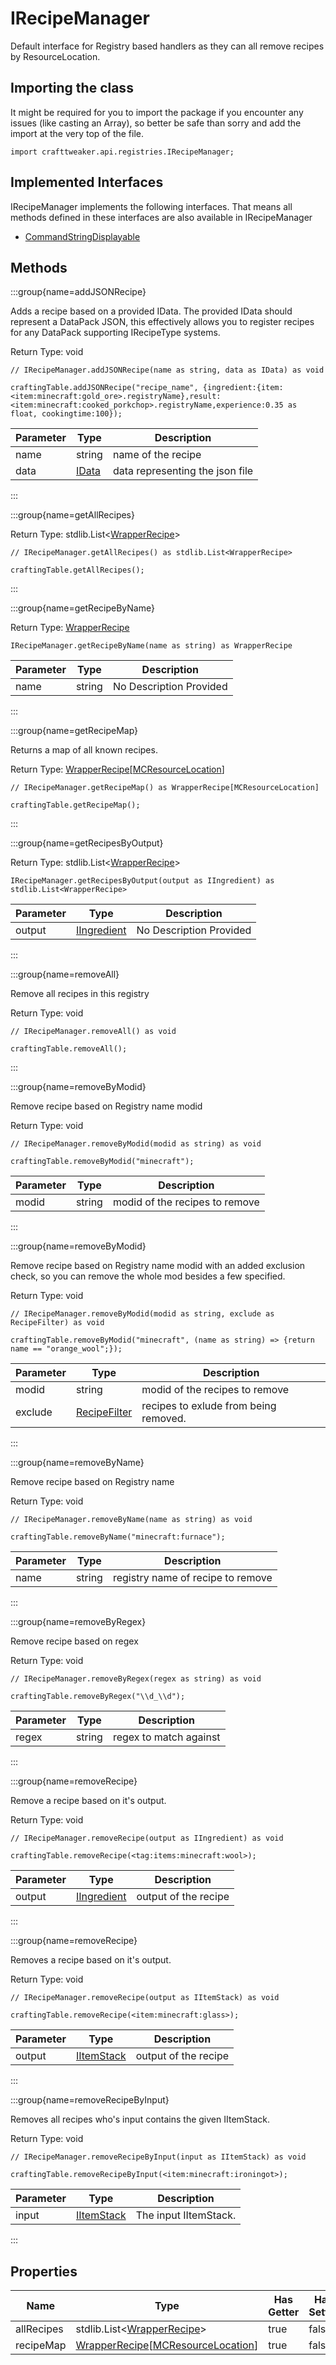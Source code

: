 # IRecipeManager

Default interface for Registry based handlers as they can all remove recipes by ResourceLocation.

## Importing the class

It might be required for you to import the package if you encounter any issues (like casting an Array), so better be safe than sorry and add the import at the very top of the file.
```zenscript
import crafttweaker.api.registries.IRecipeManager;
```


## Implemented Interfaces
IRecipeManager implements the following interfaces. That means all methods defined in these interfaces are also available in IRecipeManager

- [CommandStringDisplayable](/vanilla/api/brackets/CommandStringDisplayable)

## Methods

:::group{name=addJSONRecipe}

Adds a recipe based on a provided IData. The provided IData should represent a DataPack JSON, this effectively allows you to register recipes for any DataPack supporting IRecipeType systems.

Return Type: void

```zenscript
// IRecipeManager.addJSONRecipe(name as string, data as IData) as void

craftingTable.addJSONRecipe("recipe_name", {ingredient:{item:<item:minecraft:gold_ore>.registryName},result:<item:minecraft:cooked_porkchop>.registryName,experience:0.35 as float, cookingtime:100});
```

| Parameter | Type | Description |
|-----------|------|-------------|
| name | string | name of the recipe |
| data | [IData](/vanilla/api/data/IData) | data representing the json file |


:::

:::group{name=getAllRecipes}

Return Type: stdlib.List&lt;[WrapperRecipe](/vanilla/api/recipe/WrapperRecipe)&gt;

```zenscript
// IRecipeManager.getAllRecipes() as stdlib.List<WrapperRecipe>

craftingTable.getAllRecipes();
```

:::

:::group{name=getRecipeByName}

Return Type: [WrapperRecipe](/vanilla/api/recipe/WrapperRecipe)

```zenscript
IRecipeManager.getRecipeByName(name as string) as WrapperRecipe
```

| Parameter | Type | Description |
|-----------|------|-------------|
| name | string | No Description Provided |


:::

:::group{name=getRecipeMap}

Returns a map of all known recipes.

Return Type: [WrapperRecipe](/vanilla/api/recipe/WrapperRecipe)[[MCResourceLocation](/vanilla/api/util/MCResourceLocation)]

```zenscript
// IRecipeManager.getRecipeMap() as WrapperRecipe[MCResourceLocation]

craftingTable.getRecipeMap();
```

:::

:::group{name=getRecipesByOutput}

Return Type: stdlib.List&lt;[WrapperRecipe](/vanilla/api/recipe/WrapperRecipe)&gt;

```zenscript
IRecipeManager.getRecipesByOutput(output as IIngredient) as stdlib.List<WrapperRecipe>
```

| Parameter | Type | Description |
|-----------|------|-------------|
| output | [IIngredient](/vanilla/api/items/IIngredient) | No Description Provided |


:::

:::group{name=removeAll}

Remove all recipes in this registry

Return Type: void

```zenscript
// IRecipeManager.removeAll() as void

craftingTable.removeAll();
```

:::

:::group{name=removeByModid}

Remove recipe based on Registry name modid

Return Type: void

```zenscript
// IRecipeManager.removeByModid(modid as string) as void

craftingTable.removeByModid("minecraft");
```

| Parameter | Type | Description |
|-----------|------|-------------|
| modid | string | modid of the recipes to remove |


:::

:::group{name=removeByModid}

Remove recipe based on Registry name modid with an added exclusion check, so you can remove the whole mod besides a few specified.

Return Type: void

```zenscript
// IRecipeManager.removeByModid(modid as string, exclude as RecipeFilter) as void

craftingTable.removeByModid("minecraft", (name as string) => {return name == "orange_wool";});
```

| Parameter | Type | Description |
|-----------|------|-------------|
| modid | string | modid of the recipes to remove |
| exclude | [RecipeFilter](/vanilla/api/recipe/RecipeFilter) | recipes to exlude from being removed. |


:::

:::group{name=removeByName}

Remove recipe based on Registry name

Return Type: void

```zenscript
// IRecipeManager.removeByName(name as string) as void

craftingTable.removeByName("minecraft:furnace");
```

| Parameter | Type | Description |
|-----------|------|-------------|
| name | string | registry name of recipe to remove |


:::

:::group{name=removeByRegex}

Remove recipe based on regex

Return Type: void

```zenscript
// IRecipeManager.removeByRegex(regex as string) as void

craftingTable.removeByRegex("\\d_\\d");
```

| Parameter | Type | Description |
|-----------|------|-------------|
| regex | string | regex to match against |


:::

:::group{name=removeRecipe}

Remove a recipe based on it's output.

Return Type: void

```zenscript
// IRecipeManager.removeRecipe(output as IIngredient) as void

craftingTable.removeRecipe(<tag:items:minecraft:wool>);
```

| Parameter | Type | Description |
|-----------|------|-------------|
| output | [IIngredient](/vanilla/api/items/IIngredient) | output of the recipe |


:::

:::group{name=removeRecipe}

Removes a recipe based on it's output.

Return Type: void

```zenscript
// IRecipeManager.removeRecipe(output as IItemStack) as void

craftingTable.removeRecipe(<item:minecraft:glass>);
```

| Parameter | Type | Description |
|-----------|------|-------------|
| output | [IItemStack](/vanilla/api/items/IItemStack) | output of the recipe |


:::

:::group{name=removeRecipeByInput}

Removes all recipes who's input contains the given IItemStack.

Return Type: void

```zenscript
// IRecipeManager.removeRecipeByInput(input as IItemStack) as void

craftingTable.removeRecipeByInput(<item:minecraft:ironingot>);
```

| Parameter | Type | Description |
|-----------|------|-------------|
| input | [IItemStack](/vanilla/api/items/IItemStack) | The input IItemStack. |


:::


## Properties

| Name | Type | Has Getter | Has Setter |
|------|------|------------|------------|
| allRecipes | stdlib.List&lt;[WrapperRecipe](/vanilla/api/recipe/WrapperRecipe)&gt; | true | false |
| recipeMap | [WrapperRecipe](/vanilla/api/recipe/WrapperRecipe)[[MCResourceLocation](/vanilla/api/util/MCResourceLocation)] | true | false |

